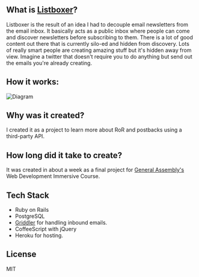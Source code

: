 ## What is [Listboxer](http://listboxer.com)?
Listboxer is the result of an idea I had to decouple email newsletters from the email inbox. It basically acts as a public inbox where people can come and discover newsletters before subscribing to them. There is a lot of good content out there that is currently silo-ed and hidden from discovery. Lots of really smart people are creating amazing stuff but it's hidden away from view. Imagine a twitter that doesn't require you to do anything but send out the emails you're already creating.

## How it works:
![Diagram](http://i.imgur.com/eJDYVIU.jpg)
## Why was it created?
I created it as a project to learn more about RoR and postbacks using a third-party API.

## How long did it take to create?
It was created in about a week as a final project for [General Assembly's](http://www.generalassembly.com) Web Development Immersive Course.

## Tech Stack
* Ruby on Rails
* PostgreSQL
* [Griddler](http://griddler.io/) for handling inbound emails.
* CoffeeScript with jQuery
* Heroku for hosting.

## License
MIT
